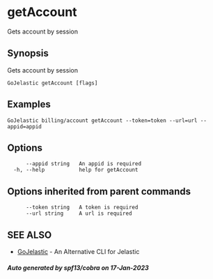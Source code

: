 #  getAccount

Gets account by session

## Synopsis

Gets account by session

```
GoJelastic getAccount [flags]
```

## Examples

```
GoJelastic billing/account getAccount --token=token --url=url --appid=appid
```

## Options

```
      --appid string   An appid is required
  -h, --help           help for getAccount
```

## Options inherited from parent commands

```
      --token string   A token is required
      --url string     A url is required
```

## SEE ALSO

* [GoJelastic](GoJelastic.md)	 - An Alternative CLI for Jelastic

##### Auto generated by spf13/cobra on 17-Jan-2023
